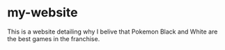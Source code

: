 # my-website
This is a website detailing why I belive that Pokemon Black and White are the best games in the franchise.
